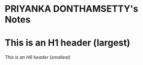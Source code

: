 # PRIYANKA DONTHAMSETTY's Notes
# This is an H1 header (largest)
###### This is an H6 header (smallest)
 

